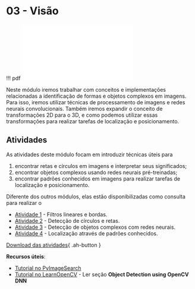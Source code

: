 # 03 - Visão

!!! pdf
    ![](slides.pdf)

Neste módulo iremos trabalhar com conceitos e implementações relacionadas a identificação de formas e objetos complexos em imagens. Para isso, iremos utilizar técnicas de processamento de imagens e redes neurais convolucionais. Também iremos expandir o conceito de transformações 2D para o 3D, e como podemos utilizar essas transformações para realizar tarefas de localização e posicionamento.


## Atividades

As atividades deste módulo focam em introduzir técnicas úteis para 

1. encontrar retas e círculos em imagens e interpretar seus significados;
2. encontrar objetos complexos usando redes neurais pré-treinadas;
3. encontrar padrões conhecidos em imagens para realizar tarefas de localização e posicionamento.

Diferente dos outros módulos, elas estão disponibilizadas como consulta para realizar o

- [Atividade 1](atividade1.ipynb) - Filtros lineares e bordas.
- [Atividade 2](atividade2.ipynb) - Detecção de círculos e retas.
- [Atividade 3](atividade3.ipynb) - Detecção de objetos complexos com redes neurais.
- [Atividade 4](atividade4.ipynb) - Localização através de padrões conhecidos.

[Download das atividades](atividades-modulo03-aluno.zip){ .ah-button }

**Recursos úteis**:

- [Tutorial no PyImageSearch](https://pyimagesearch.com/2017/09/11/object-detection-with-deep-learning-and-opencv/)
- [Tutorial no LearnOpenCV](https://learnopencv.com/deep-learning-with-opencvs-dnn-module-a-definitive-guide/#what-different-models-does-it-support) - Ler seção **Object Detection using OpenCV DNN**

<!-- ## Para entregar

Os arquivos para entrega encontram-se na pasta `APS03` dos repositórios de cada grupo no Classroom. Se essa pasta não aparece, siga o [guia para atualizar os enunciados](../../guias-infra/aps.md#recebendo-atualizacoes-e-novas-aps). -->
